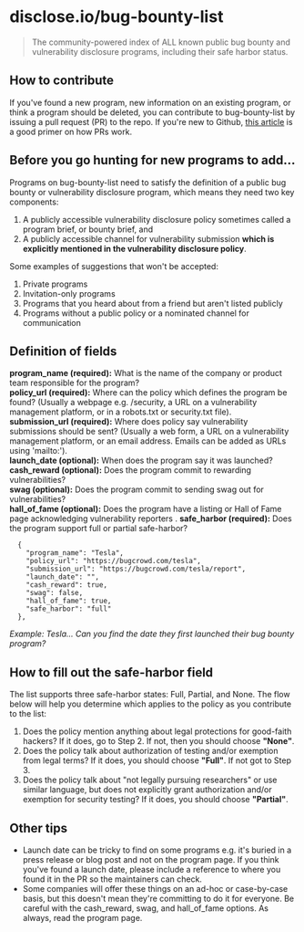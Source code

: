 # disclose.io/bug-bounty-list

> The community-powered index of ALL known public bug bounty and vulnerability disclosure programs, including their safe harbor status.  

## How to contribute  
If you've found a new program, new information on an existing program, or think a program should be deleted, you can contribute to bug-bounty-list by issuing a pull request (PR) to the repo. If you're new to Github, [this article](https://www.thinkful.com/learn/github-pull-request-tutorial/#Time-to-Submit-Your-First-PR) is a good primer on how PRs work. 

## Before you go hunting for new programs to add...

Programs on bug-bounty-list need to satisfy the definition of a public bug bounty or vulnerability disclosure program, which means they need two key components:
  1. A publicly accessible vulnerability disclosure policy sometimes called a program brief, or bounty brief, and 
  2. A publicly accessible channel for vulnerability submission **which is explicitly mentioned in the vulnerability disclosure policy**.  
  
Some examples of suggestions that won't be accepted:
  1. Private programs  
  2. Invitation-only programs  
  3. Programs that you heard about from a friend but aren't listed publicly  
  4. Programs without a public policy or a nominated channel for communication  

## Definition of fields 

**program_name (required):** What is the name of the company or product team responsible for the program?  
**policy_url (required):** Where can the policy which defines the program be found? (Usually a webpage e.g. /security, a URL on a vulnerability management platform, or in a robots.txt or security.txt file).  
**submission_url (required):** Where does policy say vulnerability submissions should be sent? (Usually a web form, a URL on a vulnerability management platform, or an email address. Emails can be added as URLs using 'mailto:').  
**launch_date (optional):** When does the program say it was launched?  
**cash_reward (optional):** Does the program commit to rewarding vulnerabilities?  
**swag (optional):** Does the program commit to sending swag out for vulnerabilities?  
**hall_of_fame (optional):** Does the program have a listing or Hall of Fame page acknowledging vulnerability reporters . 
**safe_harbor (required):** Does the program support full or partial safe-harbor?  

~~~~
  {
    "program_name": "Tesla",
    "policy_url": "https://bugcrowd.com/tesla",
    "submission_url": "https://bugcrowd.com/tesla/report",
    "launch_date": "",
    "cash_reward": true,
    "swag": false,
    "hall_of_fame": true,
    "safe_harbor": "full"
  },
~~~~

*Example: Tesla... Can you find the date they first launched their bug bounty program?*

## How to fill out the safe-harbor field

The list supports three safe-harbor states: Full, Partial, and None. The flow below will help you determine which applies to the policy as you contribute to the list:  

1. Does the policy mention anything about legal protections for good-faith hackers? If it does, go to Step 2. If not, then you should choose **"None"**. 
2. Does the policy talk about authorization of testing and/or exemption from legal terms? If it does, you should choose **"Full"**. If not got to Step 3.
3. Does the policy talk about "not legally pursuing researchers" or use similar language, but does not explicitly grant authorization and/or exemption for security testing? If it does, you should choose **"Partial"**. 

## Other tips  

* Launch date can be tricky to find on some programs e.g. it's buried in a press release or blog post and not on the program page. If you think you've found a launch date, please include a reference to where you found it in the PR so the maintainers can check.
* Some companies will offer these things on an ad-hoc or case-by-case basis, but this doesn't mean they're committing to do it for everyone. Be careful with the cash_reward, swag, and hall_of_fame options. As always, read the program page.
